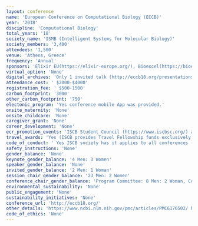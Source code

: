 ```yaml
---
layout: conference 
name: 'European Conference on Computational Biology (ECCB)'
year: '2018'
discipline: 'Computational Biology'
total_years: '18'
society_name: 'ISMB (Intelligent Systems for Molecular Biology)'
society_members: '3,400'
attendees: '1,500'
venue: 'Athens, Greece'
frequency: 'Annual'
sponsors: 'Elixir EU(https://elixir-europe.org/), Bioexcel(https://bioexcel.eu/), EMBL-EBI(https://www.ebi.ac.uk/), Cambridge University Press(https://www.cambridge.org/), Oxford University Press(https://global.oup.com/?cc=us), Peer Community Inn(https://peercommunityin.org/), WeGreened.com(https://www.wegreened.com/),  GOBLET, Global Organisation for Bioinformatics Learning, Education & Training (https://www.mygoblet.org/), ISCB, e-Noise(https://e-nios.com/), ISCB student council'
virtual_option: 'None'
digital_archives: 'Only 1 invited talk (http://eccb18.org/presentations/)'
attendance_cost: ' $2000-$4000'
registration_fee: ' $500-1500'
carbon_footprint: '3000'
other_carbon_footprint: '750'
electonic_program: 'Yes conference mobile App was provided.'
onsite_maternity: 'None'
onsite_childcare: 'None'
caregiver_grant: 'None'
career_development: 'None'
ecr_promotion_events: 'ISCB Student Council (https://www.iscbsc.org/) aim to promote the caree development of young computational biologists through their events. The Student Council conducts coordinated ECR events with ISCB-related events (ISMB, ECCB, ASBCB, ISCB-LA), such as the Student Council Symposium (SCS), European Student Council Symposium (ESCS), Student Council Symposium - Latin America (LA-SCS) and Student Council Symposium - Africa (SCS Africa)'
travel_awards: 'Yes (ISCB provides Travel Fellowship funds exclusively for ISCB student and post doctoral members to attend the annual Pacific Symposium on Biocomputing (PSB), Conference on Research in Computational Molecular Biology (RECOMB), Conference on Intelligent Systems for Molecular Biology (ISMB), the European Conference on Computational Biology (ECCB), and APBioNets International Conference on Computational Biology (InCoB). With the exception of PSB which is regularly held the first week of January in Hawaii, these other conferences typically move around geographically each year, and each are separated by several weeks or several months so as not to overlap. If you are a student or post doc presenting a paper or poster at any of these conferences and you need travel support funds to attend the conference please complete the application process as outlined on each of the conference websites (see conference calendar for links to the respective upcoming conference websites). ISCB fellowships to the annual ISMB conference are primarily supported through grant funds from U.S. government agencies, including the National Science Foundation (NSF), the Department of Energy (DOE), and in some cases the National Institutes of Health/National Institute of General Medical Sciences (NIH/NIGMS). When ISMB is held in conjunction with ECCB additional fellowship funding may be supported through European agencies. As a member society of the Federation of American Societies for Experimental Biology (FASEB), all of ISCBs Society-run annual conferences, ISMB, Rocky, CSHALS, GLBIO, ISCB-Africa, ISCB-Asia, and ISCB-Latin America are also eligible for the Minority Access to Research Careers (MARC) travel fellowship program supported by a long- term grant from the NIH. The MARC funds are exclusively designated for minority scientists who are U.S. citizens or permanent residents (green card holders). Full information on the MARC funding program can be found on the FASEB website at www.faseb.org. Due to limited funds we regret that it is generally not possible to fund all travel fellowship applicants to the above conferences.) '
code_of_conduct: ' Yes ISCB society has it applies to all conferences (https://www.iscb.org/codeofconduct/file)'
safety_instructions: 'None'
gender_balance: 'None'
keynote_gender_balance: '4 Men: 3 Women'
speaker_gender_balance: 'None'
invited_gender_balance: '2 Men: 1 Woman'
session_chair_gender_balance: '23 Men: 2 Women'
conference_chair_gender_balance: 'Program Committee: 8 Men: 2 Woman, Conference chairs: 1 Man: 1 Woman, Steering Committee: 8 Men: 1 Woman, Steering Committee: 11 Men: 3 Women'
environmental_sustainability: 'None'
public_engagement: 'None'
sustainability_initiatives: 'None'
conference_url: 'http://eccb18.org/'
other_details: 'https://www.ncbi.nlm.nih.gov/pmc/articles/PMC6176502/ https://www.ncbi.nlm.nih.gov/pmc/articles/PMC6329205/'
code_of_ethics: 'None'
---
```

